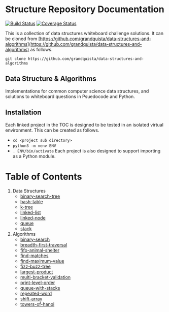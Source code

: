# Structure Repository Documentation

[![Build Status](https://travis-ci.org/grandquista/data-structures-and-algorithms.svg?branch=master)](https://travis-ci.org/grandquista/data-structures-and-algorithms) [![Coverage Status](https://coveralls.io/repos/github/grandquista/data-structures-and-algorithms/badge.svg?branch=master)](https://coveralls.io/github/grandquista/data-structures-and-algorithms?branch=master)

This is a collection of data structures whiteboard challenge solutions. It can be cloned from [https://github.com/grandquista/data-structures-and-algorithms](https://github.com/grandquista/data-structures-and-algorithms) as follows.

`git clone https://github.com/grandquista/data-structures-and-algorithms`

## Data Structure & Algorithms

Implementations for common computer science data structures, and solutions to whiteboard questions in Psuedocode and Python.

## Installation

Each linked project in the TOC is designed to be tested in an isolated virtual environment. This can be created as follows.
* `cd <project sub directory>`
* `python3 -m venv ENV`
* `. ENV/bin/activate`
Each project is also designed to support importing as a Python module.

# Table of Contents
1. Data Structures
    - [binary-search-tree](./data_structures/binary_search_tree)
    - [hash-table](./data_structures/hash_table)
    - [k-tree](./data_structures/k_tree)
    - [linked-list](./data_structures/linked_list)
    - [linked-node](./data_structures/linked_node)
    - [queue](./data_structures/queue)
    - [stack](./data_structures/stack)
2. Algorithms
    - [binary-search](./challenges/binary_search)
    - [breadth-first-traversal](./challenges/breadth_first_traversal)
    - [fifo-animal-shelter](./challenges/fifo_animal_shelter)
    - [find-matches](./challenges/find_matches)
    - [find-maximum-value](./challenges/find_maximum_value_binary_tree)
    - [fizz-buzz-tree](./challenges/fizzbuzztree)
    - [largest-product](./challenges/largest_product)
    - [multi-bracket-validation](./challenges/multi_bracket_validation)
    - [print-level-order](./challenges/print_level_order)
    - [queue-with-stacks](./challenges/queue_with_stacks)
    - [repeated-word](./challenges/repeated_word)
    - [shift-array](./challenges/shift_array)
    - [towers-of-hanoi](./challenges/towers_of_hanoi)
